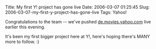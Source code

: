 Title: My first Y! project has gone live
Date: 2006-03-07 01:25:45
Slug: 2006-03-07-my-first-y-project-has-gone-live
Tags: Yahoo!


Congratulations to the team -- we've pushed [de.movies.yahoo.com][1] live
earlier this evening.

It's been my first bigger project here at Y!, here's hoping there's MANY more
to follow. :)

   [1]: http://de.movies.yahoo.com/
